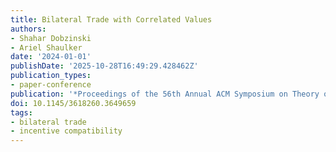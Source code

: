 ```yaml
---
title: Bilateral Trade with Correlated Values
authors:
- Shahar Dobzinski
- Ariel Shaulker
date: '2024-01-01'
publishDate: '2025-10-28T16:49:29.428462Z'
publication_types:
- paper-conference
publication: '*Proceedings of the 56th Annual ACM Symposium on Theory of Computing*'
doi: 10.1145/3618260.3649659
tags:
- bilateral trade
- incentive compatibility
---
```

